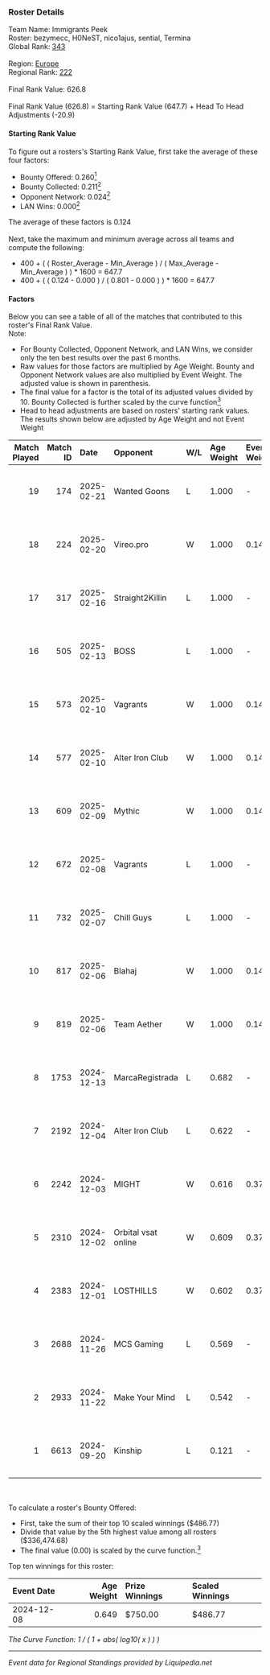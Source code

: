 ### Roster Details<br />
Team Name: Immigrants Peek<br />
Roster: bezymecc, H0NeST, nico1ajus, sential, Termina<br />
Global Rank: [343](../standings_global.md)<br />
<br />
Region: [Europe]( ../standings_europe.md)<br />
Regional Rank: [222]( ../standings_europe.md)<br />
<br />
Final Rank Value:  626.8<br />
<br />
Final Rank Value (626.8) = Starting Rank Value (647.7) + Head To Head Adjustments (-20.9)<br />

#### Starting Rank Value<br />
To figure out a rosters's Starting Rank Value, first take the average of these four factors:<br />
- Bounty Offered: 0.260[<sup>1</sup>](#table2)
- Bounty Collected: 0.211[<sup>2</sup>](#table1)
- Opponent Network: 0.024[<sup>2</sup>](#table1)
- LAN Wins: 0.000[<sup>2</sup>](#table1)

The average of these factors is 0.124<br />
<br />
Next, take the maximum and minimum average across all teams and compute the following:<br />
- 400 + ( ( Roster_Average - Min_Average ) / ( Max_Average - Min_Average ) ) * 1600 = 647.7
- 400 + ( ( 0.124 - 0.000 ) / ( 0.801 - 0.000 ) ) * 1600 = 647.7


#### Factors<br />
Below you can see a table of all of the matches that contributed to this roster's Final Rank Value.<br />
Note:<br />

- For Bounty Collected, Opponent Network, and LAN Wins, we consider only the ten best results over the past 6 months.
- Raw values for those factors are multiplied by Age Weight. Bounty and Opponent Network values are also multiplied by Event Weight. The adjusted value is shown in parenthesis.
- The final value for a factor is the total of its adjusted values divided by 10. Bounty Collected is further scaled by the curve function[<sup>3</sup>](#curveFunction)
- Head to head adjustments are based on rosters' starting rank values. The results shown below are adjusted by Age Weight and not Event Weight
<span id="table1"></span><br />


| Match Played | Match ID | Date       | Opponent            | W/L | Age Weight | Event Weight | Bounty Collected | Opponent Network | LAN Wins  | H2H Adj. | Roster                                          |
| -: | -: | :- | :- | :- | :- | :- | :- | :- | :- | -: | :- |
|           19 |      174 | 2025-02-21 | Wanted Goons        | L   | 1.000      | -            | -                | -                | -         |   -19.82 | bezymecc, H0NeST, nico1ajus, sential, Termina   |
|           18 |      224 | 2025-02-20 | Vireo.pro           | W   | 1.000      | 0.143        | 0.000 (0.000)    | 0.000 (0.000)    | 0 (0.000) |     6.32 | bezymecc, H0NeST, nico1ajus, sential, Termina   |
|           17 |      317 | 2025-02-16 | Straight2Killin     | L   | 1.000      | -            | -                | -                | -         |   -22.35 | bezymecc, H0NeST, nico1ajus, sential, Termina   |
|           16 |      505 | 2025-02-13 | BOSS                | L   | 1.000      | -            | -                | -                | -         |    -7.29 | bezymecc, H0NeST, myline, nico1ajus, Termina    |
|           15 |      573 | 2025-02-10 | Vagrants            | W   | 1.000      | 0.143        | 0.001 (0.000)    | 0.278 (0.040)    | 0 (0.000) |    17.55 | bezymecc, H0NeST, myline, nico1ajus, Termina    |
|           14 |      577 | 2025-02-10 | Alter Iron Club     | W   | 1.000      | 0.143        | 0.009 (0.001)    | 0.356 (0.051)    | 0 (0.000) |    17.97 | bezymecc, H0NeST, myline, nico1ajus, Termina    |
|           13 |      609 | 2025-02-09 | Mythic              | W   | 1.000      | 0.143        | 0.000 (0.000)    | 0.023 (0.003)    | 0 (0.000) |     9.55 | bezymecc, H0NeST, myline, nico1ajus, Termina    |
|           12 |      672 | 2025-02-08 | Vagrants            | L   | 1.000      | -            | -                | -                | -         |   -12.88 | bezymecc, H0NeST, myline, nico1ajus, Termina    |
|           11 |      732 | 2025-02-07 | Chill Guys          | L   | 1.000      | -            | -                | -                | -         |   -13.38 | bezymecc, H0NeST, myline, nico1ajus, sential    |
|           10 |      817 | 2025-02-06 | Blahaj              | W   | 1.000      | 0.143        | 0.000 (0.000)    | 0.144 (0.021)    | 0 (0.000) |    11.73 | bezymecc, H0NeST, myline, nico1ajus, Termina    |
|            9 |      819 | 2025-02-06 | Team Aether         | W   | 1.000      | 0.143        | 0.000 (0.000)    | 0.093 (0.013)    | 0 (0.000) |     9.61 | bezymecc, H0NeST, myline, nico1ajus, Termina    |
|            8 |     1753 | 2024-12-13 | MarcaRegistrada     | L   | 0.682      | -            | -                | -                | -         |   -11.38 | bezymecc, H0NeST, marekiew, nico1ajus, Valter0k |
|            7 |     2192 | 2024-12-04 | Alter Iron Club     | L   | 0.622      | -            | -                | -                | -         |    -8.22 | bezymecc, H0NeST, nico1ajus, Termina, Valter0k  |
|            6 |     2242 | 2024-12-03 | MIGHT               | W   | 0.616      | 0.372        | 0.002 (0.000)    | 0.444 (0.102)    | 0 (0.000) |    11.90 | bezymecc, H0NeST, nico1ajus, Termina, Valter0k  |
|            5 |     2310 | 2024-12-02 | Orbital vsat online | W   | 0.609      | 0.372        | 0.000 (0.000)    | 0.028 (0.006)    | 0 (0.000) |     4.09 | bezymecc, H0NeST, nico1ajus, Termina, Valter0k  |
|            4 |     2383 | 2024-12-01 | LOSTHILLS           | W   | 0.602      | 0.372        | 0.000 (0.000)    | 0.027 (0.006)    | 0 (0.000) |     4.18 | bezymecc, H0NeST, nico1ajus, Termina, Valter0k  |
|            3 |     2688 | 2024-11-26 | MCS Gaming          | L   | 0.569      | -            | -                | -                | -         |    -8.69 | bezymecc, H0NeST, nico1ajus, Termina, Valter0k  |
|            2 |     2933 | 2024-11-22 | Make Your Mind      | L   | 0.542      | -            | -                | -                | -         |    -6.99 | bezymecc, H0NeST, nico1ajus, Termina, Valter0k  |
|            1 |     6613 | 2024-09-20 | Kinship             | L   | 0.121      | -            | -                | -                | -         |    -2.77 | bezymecc, H0NeST, nakaznyi, nico1ajus, Rulik    |

<br />
<span id="table2"></span><br />
To calculate a roster's Bounty Offered:<br />

- First, take the sum of their top 10 scaled winnings ($486.77)
- Divide that value by the 5th highest value among all rosters ($336,474.68)
- The final value (0.00) is scaled by the curve function.[<sup>3</sup>](#curveFunction)

Top ten winnings for this roster:<br />

| Event Date | Age Weight | Prize Winnings | Scaled Winnings |
| :- | -: | :- | :- |
| 2024-12-08 |      0.649 | $750.00        | $486.77         |


<span id="curveFunction"></span>_The Curve Function: 1 / ( 1 + abs( log10( x ) ) )_<br />

---
_Event data for Regional Standings provided by Liquipedia.net_<br />

